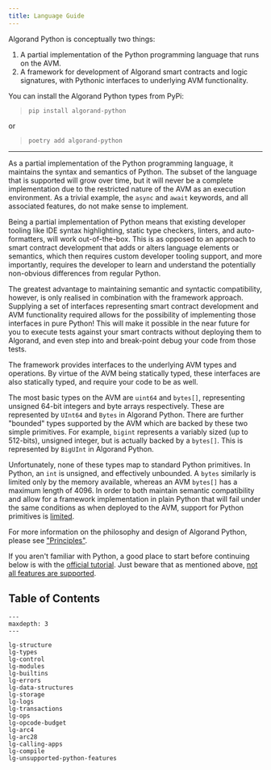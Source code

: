 ```yaml
---
title: Language Guide
---
```


Algorand Python is conceptually two things:

1. A partial implementation of the Python programming language that runs on the AVM.
2. A framework for development of Algorand smart contracts and logic signatures, with Pythonic
   interfaces to underlying AVM functionality.

You can install the Algorand Python types from PyPi:

> `pip install algorand-python`

or

> `poetry add algorand-python`

---

As a partial implementation of the Python programming language, it maintains the syntax and
semantics of Python. The subset of the language that is supported will grow over time, but it will
never be a complete implementation due to the restricted nature of the AVM as an execution
environment. As a trivial example, the `async` and `await` keywords, and all associated features,
do not make sense to implement.

Being a partial implementation of Python means that existing developer tooling like IDE syntax
highlighting, static type checkers, linters, and auto-formatters, will work out-of-the-box. This is
as opposed to an approach to smart contract development that adds or alters language elements or
semantics, which then requires custom developer tooling support, and more importantly, requires the
developer to learn and understand the potentially non-obvious differences from regular Python.

The greatest advantage to maintaining semantic and syntactic compatibility, however, is only
realised in combination with the framework approach. Supplying a set of interfaces representing
smart contract development and AVM functionality required allows for the possibility of
implementing those interfaces in pure Python! This will make it possible in the near future for you
to execute tests against your smart contracts without deploying them to Algorand, and even step
into and break-point debug your code from those tests.

The framework provides interfaces to the underlying AVM types and operations. By virtue of the AVM
being statically typed, these interfaces are also statically typed, and require your code to be as
well.

The most basic types on the AVM are `uint64` and `bytes[]`, representing unsigned 64-bit integers
and byte arrays respectively. These are represented by `UInt64` and
`Bytes` in Algorand Python. There are further "bounded" types supported by the AVM
which are backed by these two simple primitives. For example, `bigint` represents a variably sized
(up to 512-bits), unsigned integer, but is actually backed by a `bytes[]`. This is represented by
`BigUInt` in Algorand Python.

Unfortunately, none of these types map to standard Python primitives. In Python, an `int` is
unsigned, and effectively unbounded. A `bytes` similarly is limited only by the memory available,
whereas an AVM `bytes[]` has a maximum length of 4096. In order to both maintain semantic
compatibility and allow for a framework implementation in plain Python that will fail under the
same conditions as when deployed to the AVM, support for Python primitives is
[limited](lg-types#python-built-in-types).

For more information on the philosophy and design of Algorand Python, please see
["Principles"](principles#principles).

If you aren't familiar with Python, a good place to start before continuing below is with the
[official tutorial](https://docs.python.org/3/tutorial/index.html). Just beware that as mentioned
above, [not all features are supported](./lg-unsupported-python-features).

## Table of Contents

```{toctree}
---
maxdepth: 3
---

lg-structure
lg-types
lg-control
lg-modules
lg-builtins
lg-errors
lg-data-structures
lg-storage
lg-logs
lg-transactions
lg-ops
lg-opcode-budget
lg-arc4
lg-arc28
lg-calling-apps
lg-compile
lg-unsupported-python-features
```